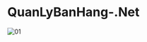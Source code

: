 # QuanLyBanHang-.Net
![01](https://user-images.githubusercontent.com/73729628/97773193-5cb40e80-1b80-11eb-8234-c5a2752d6c5d.JPG)
